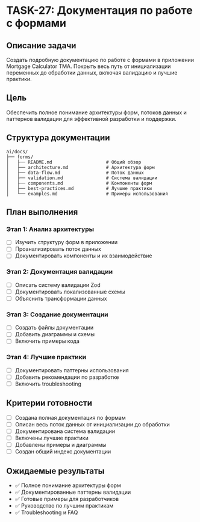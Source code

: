 # TASK-27: Документация по работе с формами

## Описание задачи

Создать подробную документацию по работе с формами в приложении Mortgage Calculator TMA. Покрыть весь путь от инициализации переменных до обработки данных, включая валидацию и лучшие практики.

## Цель

Обеспечить полное понимание архитектуры форм, потоков данных и паттернов валидации для эффективной разработки и поддержки.

## Структура документации

```
ai/docs/
├── forms/
│   ├── README.md                    # Общий обзор
│   ├── architecture.md              # Архитектура форм
│   ├── data-flow.md                 # Поток данных
│   ├── validation.md                # Система валидации
│   ├── components.md                # Компоненты форм
│   ├── best-practices.md            # Лучшие практики
│   └── examples.md                  # Примеры использования
```

## План выполнения

### Этап 1: Анализ архитектуры
- [ ] Изучить структуру форм в приложении
- [ ] Проанализировать поток данных
- [ ] Документировать компоненты и их взаимодействие

### Этап 2: Документация валидации
- [ ] Описать систему валидации Zod
- [ ] Документировать локализованные схемы
- [ ] Объяснить трансформации данных

### Этап 3: Создание документации
- [ ] Создать файлы документации
- [ ] Добавить диаграммы и схемы
- [ ] Включить примеры кода

### Этап 4: Лучшие практики
- [ ] Документировать паттерны использования
- [ ] Добавить рекомендации по разработке
- [ ] Включить troubleshooting

## Критерии готовности

- [ ] Создана полная документация по формам
- [ ] Описан весь поток данных от инициализации до обработки
- [ ] Документирована система валидации
- [ ] Включены лучшие практики
- [ ] Добавлены примеры и диаграммы
- [ ] Создан общий индекс документации

## Ожидаемые результаты

- ✅ Полное понимание архитектуры форм
- ✅ Документированные паттерны валидации
- ✅ Готовые примеры для разработчиков
- ✅ Руководство по лучшим практикам
- ✅ Troubleshooting и FAQ
